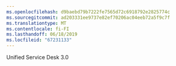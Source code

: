 ```yaml
---
ms.openlocfilehash: d9baebd79b7222fe7565d72c6918792e2825774c
ms.sourcegitcommit: ad203331ee9737e82ef70206ac04eeb72a5f9c7f
ms.translationtype: MT
ms.contentlocale: fi-FI
ms.lasthandoff: 06/18/2019
ms.locfileid: "67231133"
---
```

Unified Service Desk 3.0